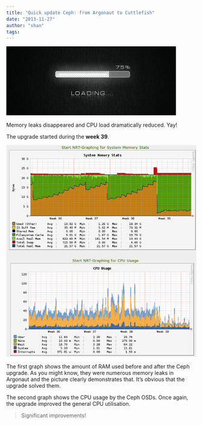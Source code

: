 ```yaml
---
title: "Quick update Ceph: from Argonaut to Cuttlefish"
date: "2013-11-27"
author: "shan"
tags: 
---
```


![](images/ceph-argonaut-to-cuttlefish.jpg "Quick update Ceph: from Argonaut to Cuttlefish")

Memory leaks disappeared and CPU load dramatically reduced. Yay!

  

The upgrade started during the **week 39**.

![](images/ceph-upgrade-load.png "Before and after upgrade")

  

The first graph shows the amount of RAM used before and after the Ceph upgrade. As you might know, they were numerous memory leaks in Argonaut and the picture clearly demonstrates that. It’s obvious that the upgrade solved them.

The second graph shows the CPU usage by the Ceph OSDs. Once again, the upgrade improved the general CPU utilisation.

  

> Significant improvements!
